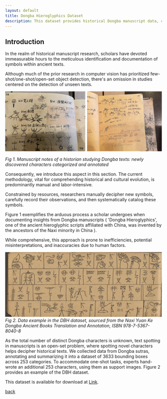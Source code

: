 ```yaml
---
layout: default
title: Dongba Hieroglyphics Dataset
description: This dataset provides historical Dongba manuscript data, collected from the Naxi Yuan Ke Dongba Ancient Books Translation and Annotation.
---
```


## Introduction
In the realm of historical manuscript research, scholars have devoted immeasurable hours to the meticulous identification and documentation of symbols within ancient texts.

Although much of the prior research in computer vision has prioritized few-shot/one-shot/open-set object detection, there's an omission in studies centered on the detection of unseen texts. 

![](/docs/7.png)

*Fig 1. Manuscript notes of a historian studying Dongba texts: newly discovered characters categorized and annotated*

Consequently, we introduce this aspect in this section. The current methodology, vital for comprehending historical and cultural evolution, is predominantly manual and labor-intensive. 

Constrained by resources, researchers manually decipher new symbols, carefully record their observations, and then systematically catalog these symbols. 

Figure 1 exemplifies the arduous process a scholar undergoes when documenting insights from Dongba manuscripts ( 'Dongba Hieroglyphics', one of the ancient hieroglyphic scripts affiliated with China, was invented by the ancestors of the Naxi minority in China ).  

While comprehensive, this approach is prone to inefficiencies, potential misinterpretations, and inaccuracies due to human factors. 

![](/docs/11.jpg)
*Fig 2. Data example in the DBH dataset, sourced from the Naxi Yuan Ke Dongba Ancient Books Translation and Annotation, ISBN 978-7-5367-8040-8*

As the total number of distinct Dongba characters is unknown, text spotting in manuscripts is an open-set problem, where spotting novel characters helps decipher historical texts. We collected data from Dongba sutras, annotating and summarizing it into a dataset of 3633 bounding boxes across 253 categories. To accommodate one-shot tasks, experts hand-wrote an additional 253 characters, using them as support images. Figure 2 provides an example of the DBH dataset.

This dataset is available for download at  [Link](https://github.com/infinite-hwb/ots/tree/master/DATA/DBH%20dataset).

[back](./)

